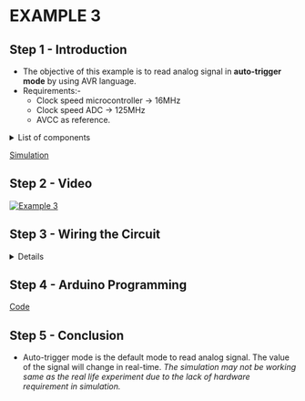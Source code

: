 # EXAMPLE 3

## Step 1 - Introduction

- The objective of this example is to read analog signal in **auto-trigger mode** by using AVR language.
- Requirements:-
  - Clock speed microcontroller -> 16MHz
  - Clock speed ADC -> 125MHz
  - AVCC as reference.

<details>
  <summary>
    List of components
  </summary>
  
  
  1. Arduino
  2. Potentiometer
  3. Breadboard
  4. Jumpers
</details>

[Simulation](https://www.tinkercad.com/things/fdmAd4Ia82L-esd-analoginpute3)

## Step 2 - Video

[![Example 3]()]()

## Step 3 - Wiring the Circuit

<details>
  <summary>Details</summary>
  
  <img src="/Images/ESD-AnalogInput_E1E2E3.png" width="470">  <img src="/Images/IMG_20201116_140850.jpg" width="470">
</details>

## Step 4 - Arduino Programming

[Code](https://github.com/muhdman/MCTE4342-ESD/blob/main/Week5-AnalogInput/Example_3/Example_3.ino)

## Step 5 - Conclusion

- Auto-trigger mode is the default mode to read analog signal. The value of the signal will change in real-time. 
 _The simulation may not be working same as the real life experiment due to the lack of hardware requirement in simulation._
